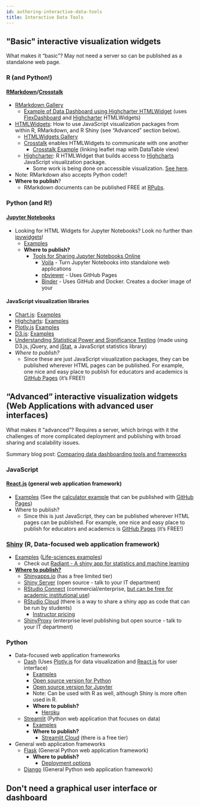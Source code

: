```yaml
---
id: authoring-interactive-data-tools
title: Interactive Data Tools
---
```


## "Basic" interactive visualization widgets

What makes it “basic”? May not need a server so can be published as a standalone web page.

### R (and Python!)

#### [RMarkdown](https://rmarkdown.rstudio.com/)/[Crosstalk](https://rstudio.github.io/crosstalk/index.html)

- [RMarkdown Gallery](https://rmarkdown.rstudio.com/gallery.html)
  - [Example of Data Dashboard using Highcharter HTMLWidget](https://beta.rstudioconnect.com/jjallaire/htmlwidgets-highcharter/htmlwidgets-highcharter.html) (uses [FlexDashboard](https://pkgs.rstudio.com/flexdashboard/) and [Highcharter](https://jkunst.com/highcharter/) HTMLWidgets)
- [HTMLWidgets](http://www.htmlwidgets.org/index.html): How to use JavaScript visualization packages from within R, RMarkdown, and R Shiny (see “Advanced” section below).
  - [HTMLWidgets Gallery](http://www.htmlwidgets.org/showcase_leaflet.html)
  - [Crosstalk](https://rstudio.github.io/crosstalk/index.html) enables HTMLWidgets to communicate with one another
    - [Crosstalk Example](https://rstudio.github.io/crosstalk/) (linking leaflet map with DataTable view)
  - [Highcharter](https://jkunst.com/highcharter/): R HTMLWidget that builds access to [Highcharts](https://www.highcharts.com/) JavaScript visualization package.  
    - Some work is being done on accessible visualization. [See here](https://dataand.me/posts/2022-03-09-highcharter-a11y-talk/).
- Note: RMarkdown also accepts Python code!!
- **Where to publish**?  
  - RMarkdown documents can be published FREE at [RPubs](https://rpubs.com/).

### Python (and R!)

#### [Jupyter Notebooks](https://jupyter.org/)

- Looking for HTML Widgets for Jupyter Notebooks? Look no further than [ipywidgets](https://ipywidgets.readthedocs.io/en/latest/index.html)!
  - [Examples](https://ipywidgets.readthedocs.io/en/latest/examples/Widget%20List.html)
  - **Where to publish?**
    - [Tools for Sharing Jupyter Notebooks Online](https://towardsdatascience.com/tools-for-sharing-jupyter-notebooks-online-28c8d4ff821c)
      - [Voila](https://blog.jupyter.org/and-voil%C3%A0-f6a2c08a4a93) - Turn Jupyter Notebooks into standalone web applications
      - [nbviewer](https://nbviewer.org/) - Uses GitHub Pages
      - [Binder](https://mybinder.org/) - Uses GitHub and Docker. Creates a docker image of your  

#### JavaScript visualization libraries

- [Chart.js](https://www.chartjs.org/): [Examples](https://www.chartjs.org/docs/latest/samples/information.html)
- [Highcharts](https://www.highcharts.com/): [Examples](https://www.highcharts.com/demo)
- [Plotly.js](https://plotly.com/javascript/) [Examples](https://plotly.com/javascript/)
- [D3.js](https://d3js.org/): [Examples](https://observablehq.com/@d3/gallery)
- [Understanding Statistical Power and Significance Testing](https://rpsychologist.com/d3/nhst/) (made using D3.js, jQuery, and [jStat](http://jstat.github.io/), a JavaScript statistics library)
- *Where to publish?*
  - Since these are just JavaScript visualization packages, they can be published wherever HTML pages can be published. For example, one nice and easy place to publish for educators and academics is [GitHub Pages](https://pages.github.com/) (it’s FREE!)

## “Advanced” interactive visualization widgets (Web Applications with advanced user interfaces)

What makes it “advanced”? Requires a server, which brings with it the challenges of more complicated deployment and publishing with broad sharing and scalability issues.

Summary blog post: [Comparing data dashboarding tools and frameworks](https://www.datarevenue.com/en-blog/data-dashboarding-streamlit-vs-dash-vs-shiny-vs-voila)

### JavaScript

#### [React.js](https://reactjs.org/) (general web application framework)

- [Examples](https://reactjs.org/community/examples.html) (See the [calculator example](https://ahfarmer.github.io/calculator/) that can be published with [GitHub Pages](https://pages.github.com/))
- Where to publish?
  - Since this is just JavaScript, they can be published wherever HTML pages can be published. For example, one nice and easy place to publish for educators and academics is [GitHub Pages](https://pages.github.com/) (it’s FREE!)



### [Shiny](https://shiny.rstudio.com/) (R, Data-focused web application framework)

- [Examples](https://shiny.rstudio.com/gallery/) ([Life-sciences examples](https://shiny.rstudio.com/gallery/#life-sciences))
  - Check out [Radiant - A shiny app for statistics and machine learning](https://shiny.rstudio.com/gallery/radiant.html)
- [**Where to publish?**](https://shiny.rstudio.com/deploy/)
  - [Shinyapps.io](http://www.shinyapps.io/) (has a free limited tier)
  - [Shiny Server](https://www.rstudio.com/products/shiny/shiny-server) (open source - talk to your IT department)
  - [RStudio Connect](https://www.rstudio.com/products/connect/) (commercial/enterprise, [but can be free for academic institutional use](https://www.rstudio.com/pricing/academic-pricing/))
  - [RStudio Cloud](https://rstudio.cloud/) (there is a way to share a shiny app as code that can be run by students)
    - [Instructor pricing](https://rstudio.cloud/plans/instructor)
  - [ShinyProxy](https://www.shinyproxy.io/) (enterprise level publishing but open source - talk to your IT department)

### Python

- Data-focused web application frameworks
  - [Dash](https://plotly.com/dash/) (Uses [Plotly.js](https://plotly.com/javascript/) for data visualization and [React.js](https://reactjs.org/) for user interface)
    - [Examples](https://dash.gallery/Portal/)
    - [Open source version for Python](https://dash.plotly.com/)
    - [Open source version for Jupyter](https://github.com/plotly/jupyter-dash/blob/master/README.md)
    - Note: Can be used with R as well, although Shiny is more often used in R.
    - **Where to publish?**
      - [Heroku](https://dash.plotly.com/deployment#heroku-for-sharing-public-dash-apps-for-free)
  - [Streamlit](https://streamlit.io/) (Python web application that focuses on data)
    - [Examples](https://streamlit.io/gallery?category=education)
    - **Where to publish?**
      - [Streamlit Cloud](https://streamlit.io/cloud) (there is a free tier)
- General web application frameworks
  - [Flask](https://palletsprojects.com/p/flask/) (General Python web application framework)
    - **Where to publish?**
      - [Deployment options](https://flask.palletsprojects.com/en/2.0.x/deploying/)
  - [Django](https://www.djangoproject.com/) (General Python web application framework)

## Don&#39;t need a graphical user interface or dashboard